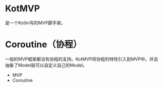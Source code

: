# KotMVP
是一个Kotlin写的MVP脚手架。

# Coroutine（协程）
一般的MVP框架都没有协程的支持。KotMVP将协程的特性引入到MVP中。并且抽象了Model层可以自定义自己的Model。

- MVP
- Coroutine
